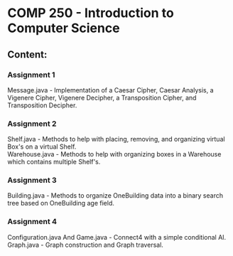# COMP 250 - Introduction to Computer Science

## Content:  
### Assignment 1  
Message.java - Implementation of a Caesar Cipher, Caesar Analysis, a Vigenere Cipher, Vigenere Decipher, a Transposition Cipher, and Transposition Decipher.  
### Assignment 2  
Shelf.java - Methods to help with placing, removing, and organizing virtual Box's on a virtual Shelf.  
Warehouse.java - Methods to help with organizing boxes in a Warehouse which contains multiple Shelf's.  
### Assignment 3  
Building.java - Methods to organize OneBuilding data into a binary search tree based on OneBuilding age field.  
### Assignment 4
Configuration.java And Game.java - Connect4 with a simple conditional AI.  
Graph.java - Graph construction and Graph traversal.